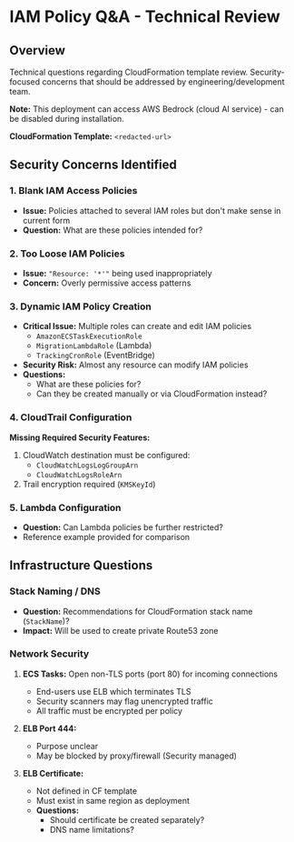 # IAM Policy Q&A - Technical Review

## Overview

Technical questions regarding CloudFormation template review. Security-focused concerns that should be addressed by engineering/development team.

**Note:** This deployment can access AWS Bedrock (cloud AI service) - can be disabled during installation.

**CloudFormation Template:** `<redacted-url>`

## Security Concerns Identified

### 1. Blank IAM Access Policies

- **Issue:** Policies attached to several IAM roles but don't make sense in current form
- **Question:** What are these policies intended for?

### 2. Too Loose IAM Policies

- **Issue:** `"Resource: '*'"` being used inappropriately
- **Concern:** Overly permissive access patterns

### 3. Dynamic IAM Policy Creation

- **Critical Issue:** Multiple roles can create and edit IAM policies
  - `AmazonECSTaskExecutionRole`
  - `MigrationLambdaRole` (Lambda)
  - `TrackingCronRole` (EventBridge)
- **Security Risk:** Almost any resource can modify IAM policies
- **Questions:**
  - What are these policies for?
  - Can they be created manually or via CloudFormation instead?

### 4. CloudTrail Configuration

**Missing Required Security Features:**

1. CloudWatch destination must be configured:
   - `CloudWatchLogsLogGroupArn`
   - `CloudWatchLogsRoleArn`
2. Trail encryption required (`KMSKeyId`)

### 5. Lambda Configuration

- **Question:** Can Lambda policies be further restricted?
- Reference example provided for comparison

## Infrastructure Questions

### Stack Naming / DNS

- **Question:** Recommendations for CloudFormation stack name (`StackName`)?
- **Impact:** Will be used to create private Route53 zone

### Network Security

1. **ECS Tasks:** Open non-TLS ports (port 80) for incoming connections
   - End-users use ELB which terminates TLS
   - Security scanners may flag unencrypted traffic
   - All traffic must be encrypted per policy

2. **ELB Port 444:**
   - Purpose unclear
   - May be blocked by proxy/firewall (Security managed)

3. **ELB Certificate:**
   - Not defined in CF template
   - Must exist in same region as deployment
   - **Questions:**
     - Should certificate be created separately?
     - DNS name limitations?
